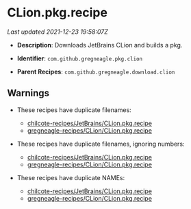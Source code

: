 # CLion.pkg.recipe

_Last updated 2021-12-23 19:58:07Z_

- **Description**: Downloads JetBrains CLion and builds a pkg.

- **Identifier**: `com.github.gregneagle.pkg.clion`

- **Parent Recipes**: `com.github.gregneagle.download.clion`

## Warnings

- These recipes have duplicate filenames:
    - [chilcote-recipes/JetBrains/CLion.pkg.recipe](/autopkg-dupe-tracker/chilcote-recipes/JetBrains/CLion.pkg.recipe)
    - [gregneagle-recipes/CLion/CLion.pkg.recipe](/autopkg-dupe-tracker/gregneagle-recipes/CLion/CLion.pkg.recipe)

- These recipes have duplicate filenames, ignoring numbers:
    - [chilcote-recipes/JetBrains/CLion.pkg.recipe](/autopkg-dupe-tracker/chilcote-recipes/JetBrains/CLion.pkg.recipe)
    - [gregneagle-recipes/CLion/CLion.pkg.recipe](/autopkg-dupe-tracker/gregneagle-recipes/CLion/CLion.pkg.recipe)

- These recipes have duplicate NAMEs:
    - [chilcote-recipes/JetBrains/CLion.pkg.recipe](/autopkg-dupe-tracker/chilcote-recipes/JetBrains/CLion.pkg.recipe)
    - [gregneagle-recipes/CLion/CLion.pkg.recipe](/autopkg-dupe-tracker/gregneagle-recipes/CLion/CLion.pkg.recipe)